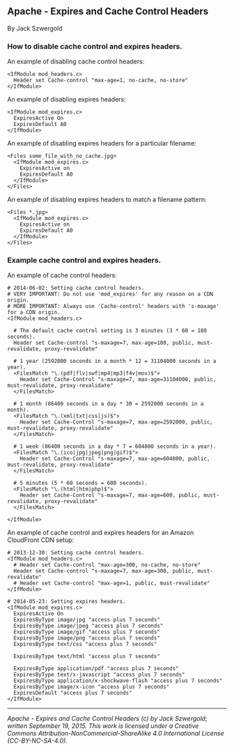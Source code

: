 ## Apache - Expires and Cache Control Headers

By Jack Szwergold

### How to disable cache control and expires headers.

An example of disabling cache control headers:

	<IfModule mod_headers.c>
	  Header set Cache-control "max-age=1, no-cache, no-store"
	</IfModule>
	
An example of disabling expires headers:

	<IfModule mod_expires.c>
	  ExpiresActive On
	  ExpiresDefault A0
	</IfModule>

An example of disabling expires headers for a particular filename:

	<Files some_file_with_no_cache.jpg>
	  <IfModule mod_expires.c>
	    ExpiresActive on
	    ExpiresDefault A0
	  </IfModule>
	</Files>

An example of disabling expires headers to match a filename pattern:

	<Files *.jpg>
	  <IfModule mod_expires.c>
	    ExpiresActive on
	    ExpiresDefault A0
	  </IfModule>
	</Files>

### Example cache control and expires headers.

An example of cache control headers:

	# 2014-06-02: Setting cache control headers.
	# VERY IMPORTANT: Do not use 'mod_expires' for any reason on a CDN origin.
	# MORE IMPORTANT: Always use 'Cache-control' headers with 's-maxage' for a CDN origin.
	<IfModule mod_headers.c>
	
	  # The default cache control setting is 3 minutes (3 * 60 = 180 seconds).
	  Header set Cache-control "s-maxage=7, max-age=180, public, must-revalidate, proxy-revalidate"
	
	  # 1 year (2592000 seconds in a month * 12 = 31104000 seconds in a year).
	  <FilesMatch "\.(pdf|flv|swf|mp4|mp3|f4v|mov)$">
	    Header set Cache-Control "s-maxage=7, max-age=31104000, public, must-revalidate, proxy-revalidate"
	  </FilesMatch>
	
	  # 1 month (86400 seconds in a day * 30 = 2592000 seconds in a month).
	  <FilesMatch "\.(xml|txt|css|js)$">
	    Header set Cache-Control "s-maxage=7, max-age=2592000, public, must-revalidate, proxy-revalidate"
	  </FilesMatch>
	
	  # 1 week (86400 seconds in a day * 7 = 604800 seconds in a year).
	  <FilesMatch "\.(ico|jpg|jpeg|png|gif)$">
	    Header set Cache-Control "s-maxage=7, max-age=604800, public, must-revalidate, proxy-revalidate"
	  </FilesMatch>
	
	  # 5 minutes (5 * 60 seconds = 600 seconds).
	  <FilesMatch "\.(html|htm|php)$">
	    Header set Cache-Control "s-maxage=7, max-age=600, public, must-revalidate, proxy-revalidate"
	  </FilesMatch>
	
	</IfModule>

An example of cache control and expires headers for an Amazon CloudFront CDN setup:

	# 2013-12-30: Setting cache control headers.
	<IfModule mod_headers.c>
	  # Header set Cache-control "max-age=300, no-cache, no-store"
	  Header set Cache-control "s-maxage=7, max-age=300, public, must-revalidate"
	  # Header set Cache-control "max-age=1, public, must-revalidate"
	</IfModule>
	
	# 2014-05-23: Setting expires headers.
	<IfModule mod_expires.c>
	  ExpiresActive On
	  ExpiresByType image/jpg "access plus 7 seconds"
	  ExpiresByType image/jpeg "access plus 7 seconds"
	  ExpiresByType image/gif "access plus 7 seconds"
	  ExpiresByType image/png "access plus 7 seconds"
	  ExpiresByType text/css "access plus 7 seconds"
	
	  ExpiresByType text/html "access plus 7 seconds"
	
	  ExpiresByType application/pdf "access plus 7 seconds"
	  ExpiresByType text/x-javascript "access plus 7 seconds"
	  ExpiresByType application/x-shockwave-flash "access plus 7 seconds"
	  ExpiresByType image/x-icon "access plus 7 seconds"
	  ExpiresDefault "access plus 7 seconds"
	</IfModule>

***

*Apache - Expires and Cache Control Headers (c) by Jack Szwergold; written September 19, 2015. This work is licensed under a Creative Commons Attribution-NonCommercial-ShareAlike 4.0 International License (CC-BY-NC-SA-4.0).*